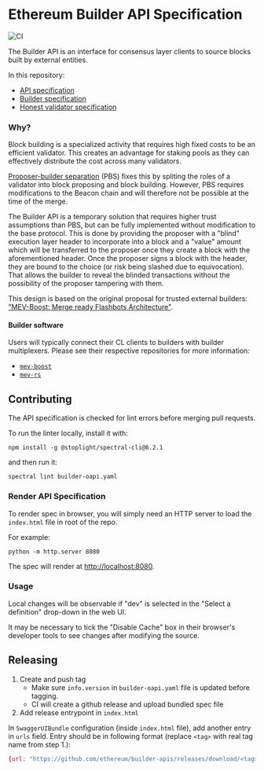 # Ethereum Builder API Specification

![CI][ci]

The Builder API is an interface for consensus layer clients to source blocks
built by external entities.

In this repository:
* [API specification][oas-spec]
* [Builder specification][builder-spec]
* [Honest validator specification][validator-spec]

### Why?

Block building is a specialized activity that requires high fixed costs to be
an efficient validator. This creates an advantage for staking pools as they can
effectively distribute the cost across many validators.

[Proposer-builder separation][pbs] (PBS) fixes this by spliting the roles of a
validator into block proposing and block building. However, PBS requires
modifications to the Beacon chain and will therefore not be possible at the
time of the merge.

The Builder API is a temporary solution that requires higher trust assumptions
than PBS, but can be fully implemented without modification to the base
protocol. This is done by providing the proposer with a "blind" execution layer
header to incorporate into a block and a "value" amount which will be
transferred to the proposer once they create a block with the aforementioned
header. Once the proposer signs a block with the header, they are bound to the
choice (or risk being slashed due to equivocation). That allows the builder to
reveal the blinded transactions without the possibility of the proposer
tampering with them.

This design is based on the original proposal for trusted external builders:
["MEV-Boost: Merge ready Flashbots Architecture"][mev-boost-ethr].

#### Builder software

Users will typically connect their CL clients to builders with builder
multiplexers. Please see their respective repositories for more information:

* [`mev-boost`][mev-boost]
* [`mev-rs`][mev-rs]

## Contributing

The API specification is checked for lint errors before merging pull requests.

To run the linter locally, install it with:
```console
npm install -g @stoplight/spectral-cli@6.2.1
```
and then run it:
```console
spectral lint builder-oapi.yaml
```

### Render API Specification

To render spec in browser, you will simply need an HTTP server to load the
`index.html` file in root of the repo.

For example:
```console
python -m http.server 8080
```

The spec will render at [http://localhost:8080](http://localhost:8080).

### Usage

Local changes will be observable if "dev" is selected in the "Select a
definition" drop-down in the web UI.

It may be necessary to tick the "Disable Cache" box in their browser's
developer tools to see changes after modifying the source. 

## Releasing

1. Create and push tag
   - Make sure `info.version` in `builder-oapi.yaml` file is updated before
     tagging.
   - CI will create a github release and upload bundled spec file
2. Add release entrypoint in `index.html`

In `SwaggerUIBundle` configuration (inside `index.html` file), add another
entry in `urls` field. Entry should be in following format (replace `<tag>`
with real tag name from step 1.):

```javascript
{url: "https://github.com/ethereum/builder-apis/releases/download/<tag>/builder-oapi.yaml", name: "<tag>"},
```

[ci]: https://github.com/ethereum/builder-specs/workflows/CI/badge.svg
[oas-spec]: https://ethereum.github.io/builder-specs/
[builder-spec]: specs/builder.md
[validator-spec]: specs/validator.md
[pbs]: https://ethresear.ch/t/proposer-block-builder-separation-friendly-fee-market-designs/9725
[mev-boost-ethr]: https://ethresear.ch/t/mev-boost-merge-ready-flashbots-architecture/11177
[mev-boost]: https://github.com/flashbots/mev-boost
[mev-rs]: https://github.com/ralexstokes/mev-rs
